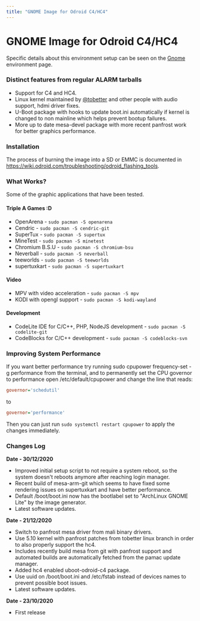 ```yaml
---
title: "GNOME Image for Odroid C4/HC4"
---
```


# GNOME Image for Odroid C4/HC4

Specific details about this environment setup can be seen on the
[Gnome](/env/gnome) environment page.

### Distinct features from regular ALARM tarballs

* Support for C4 and HC4.
* Linux kernel maintained by [@tobetter](https://github.com/tobetter) and other
  people with audio support, hdmi driver fixes.
* U-Boot package with hooks to update boot.ini automatically if kernel is
  changed to non mainline which helps prevent bootup failures.
* More up to date mesa-devel package with more recent panfrost work for better
  graphics performance.

### Installation

The process of burning the image into a SD or EMMC is documented in
<https://wiki.odroid.com/troubleshooting/odroid_flashing_tools>.

### What Works?

Some of the graphic applications that have been tested.

#### Triple A Games :D

* OpenArena - `sudo pacman -S openarena`
* Cendric - `sudo pacman -S cendric-git`
* SuperTux - `sudo pacman -S supertux`
* MineTest - `sudo pacman -S minetest`
* Chromium B.S.U - `sudo pacman -S chromium-bsu`
* Neverball - `sudo pacman -S neverball`
* teeworlds - `sudo pacman -S teeworlds`
* supertuxkart - `sudo pacman -S supertuxkart`

#### Video

* MPV with video acceleration - `sudo pacman -S mpv`
* KODI with opengl support - `sudo pacman -S kodi-wayland`

#### Development

* CodeLite IDE for C/C++, PHP, NodeJS development - `sudo pacman -S codelite-git`
* CodeBlocks for C/C++ development - `sudo pacman -S codeblocks-svn`

### Improving System Performance

If you want better performance try running sudo cpupower frequency-set -g
performance from the terminal, and to permanently set the CPU governor to
performance open /etc/default/cpupower and change the line that reads:

```ini
governor='schedutil'
```
to
```ini
governor='performance'
```

Then you can just run `sudo systemctl restart cpupower` to apply the changes
immediately.

### Changes Log

**Date - 30/12/2020**
* Improved initial setup script to not require a system reboot, so the system
  doesn't reboots anymore after reaching login manager.
* Recent build of mesa-arm-git which seems to have fixed some rendering issues
  on supertuxkart and have better performance.
* Default /boot/boot.ini now has the bootlabel set to "ArchLinux GNOME Lite"
  by the image generator.
* Latest software updates.

**Date - 21/12/2020**
* Switch to panfrost mesa driver from mali binary drivers.
* Use 5.10 kernel with panfrost patches from tobetter linux branch in order to
  also properly support the hc4.
* Includes recently build mesa from git with panfrost support and automated
  builds are automatically fetched from the pamac update manager.
* Added hc4 enabled uboot-odroid-c4 package.
* Use uuid on /boot/boot.ini and /etc/fstab instead of devices names to prevent
  possible boot issues.
* Latest software updates.

**Date - 23/10/2020**
* First release

